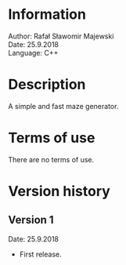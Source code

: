 # Information
Author: Rafał Sławomir Majewski<br>
Date: 25.9.2018<br>
Language: C++<br>



# Description
A simple and fast maze generator.



# Terms of use
There are no terms of use.



# Version history
## Version 1
Date: 25.9.2018<br>

+ First release.
